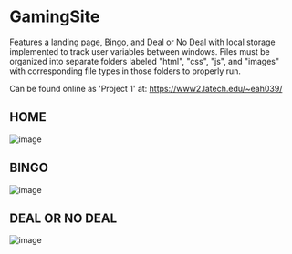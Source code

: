 # GamingSite

Features a landing page, Bingo, and Deal or No Deal with local storage implemented to track user variables between windows. Files must be organized into separate folders labeled "html", "css", "js", and "images" with corresponding file types in those folders to properly run.

Can be found online as 'Project 1' at: https://www2.latech.edu/~eah039/

## HOME
![image](https://github.com/ethanhebert/GamingSite/assets/80844614/f7d7359a-c799-4979-93a7-33789fad340e)
## BINGO
![image](https://github.com/ethanhebert/GamingSite/assets/80844614/3559291e-ac75-4341-9f69-aa766afca0ff)
## DEAL OR NO DEAL
![image](https://github.com/ethanhebert/GamingSite/assets/80844614/698561e2-1e43-4907-bc57-27fbefe00912)

